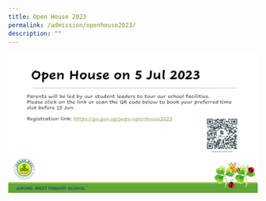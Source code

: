 ```yaml
---
title: Open House 2023
permalink: /admission/openhouse2023/
description: ""
---
```

![](/images/Open%20House/open%20house%202023.JPG)